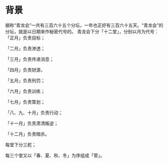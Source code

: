 # 背景
据称“青龙会”一共有三百六十五个分坛，一年也正好有三百六十五天。“青龙会”的分坛，就是以日期来作秘密代号的。
青龙会下分「十二堂」，分别以月为代号：
「正月」负责目标；

「二月」负责渗透；

「三月」负责传递消息；

「四月」负责财源，

「五月」负责刑罚；

「六月」负责训练；

「七月」负责策划；

「八、九、十月」负责行动；

「十一月」负责肃清叛逆；

「十二月」负责暗杀。

每堂下分三舵；

每三个堂又以「春、夏、秋、冬」为序组成「管」。
